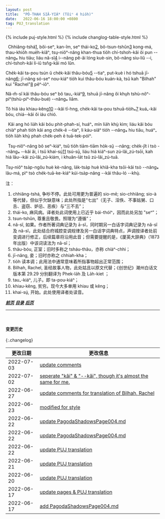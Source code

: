 ```yaml
---
layout: post
title:  "PÓ-THAH SIÂ-YIÁᴺ (Tŏiⁿ 4 hio̍h)"
date:   2022-06-16 18:00:00 +0800
tag: PUJ_translation
---
```


{% include puj-style.html %}
{% include changlog-table-style.html %}

<!-- The wife may be divorced for scolding, barrenness, lasciviousness, leprosy, disobedience to her husband's parents, and thieving; but all these causes are null when her parents are not alive to receive her back again. -->
&nbsp;&nbsp;Chhiâng-tshá<a href="#note_1" class="note">1</a>, bŏi-seⁿ, kan-îm, seⁿ thái-ko<a href="#note_2" class="note">2</a>, bô-tsun-tshûn<a href="#note_3" class="note">3</a> kong-má, thau-khio̍h mue̍h-kiăⁿ, tsṳ-niôⁿ-nâng khan-thua tio̍h chí-tshoh-kâi ŏi pun &#x002D;&#x002D;nâng⁎ hiu tiāu; liáu nâ-sĭ<a href="#note_4" class="note">4</a> i&#x002D;&#x002D;nâng pĕ-âi lóng kuè-sin, bô-nâng siu-liû &#x002D;&#x002D;i, chí-tshoh-kâi lí-iû tsn̂g-kâi mó lŭn.
<!-- A man cannot have more than one wife, but he may take concubines, whose children are legally subject to the authority of the wife, as Bilhah's were to Rachel. -->
Che̍k-kâi ta-pou tsún ŭ che̍k-kâi thâu-bóu<a href="#note_5" class="note">5</a> &#x002D;&#x002D;tiaⁿ, put-kuè i hó tshuā jī-nâng<a href="#note_6" class="note">6</a>; jī-nâng só-seⁿ nou-kiáⁿ tio̍h kui thâu-bóu kuán-kà, tsŭ kah "Bilhah" kui "Rachel"<a href="#note_8" class="note">8</a> pêⁿ-iōⁿ.
<!-- Public opinion does not, however, justify the taking of a concubine except when the wife has borne no sons. -->
Nâ-m̆-sĭ kâi thâu-bóu seⁿ bô tau₊-kiáⁿ<a href="#note_9" class="note">9</a>, tshuā jī-nâng ŏi khṳh tshù-nŏⁿ-piⁿ(tshù-piⁿ-thâu-bué) &#x002D;&#x002D;nâng⁎ liām.
<!-- In regions where the people are very poor, it is uncommon for a man to have more than one wife. -->
Tŏ hiá iáu khiau-kêng<a href="#note_10" class="note">10</a> &#x002D;&#x002D;kâi tī-hng, che̍k-kâi ta-pou tshuā-tio̍h⁎<a href="#note_7" class="note">7</a> kuá₊-kâi bóu, chiá&#x002D;&#x002D;kâi ŏi iáu chió.

<!-- A husband may beat his wife to death, and go unpunished; but a wife who strikes her husband a single blow may be divorced, and beaten a hundred blows with the heavy bamboo. -->
&nbsp;&nbsp;Kâi ang hó lia̍h kâi bóu phit-phah-sí, huáⁿ₊ mín lia̍h khṳ̀ kìm; liáu kâi bóu chiàⁿ phah tio̍h kâi ang che̍k-ē &#x002D;&#x002D;tiaⁿ, li káu-siâⁿ tio̍h &#x002D;&#x002D;nâng⁎ hiu tiāu, huáⁿ₊ tio̍h lia̍h khṳ̀ phah che̍k-peh ē tuā-tek-póiⁿ.

<!-- As long as a woman is childless, she serves; as soon as she becomes a mother, she begins to rule, and her dominion increases perpetually with the number of her descendants and the diminution of her elders. -->
&nbsp;&nbsp;Tsṳ-niôⁿ-nâng bô seⁿ-kiáⁿ, tsŭ tio̍h tiām-tiām ho̍k-sṳ̆ &#x002D;&#x002D;nâng; che̍k-jît i tsò &#x002D;&#x002D;nâng⁎ &#x002D;&#x002D;kâi âi, i tsŭ khai-sṳ́<a href="#note_11" class="note">11</a> tsú-sṳ̄, liáu hiá kiáⁿ-sun zú-lâi_zú-tsōi, kah hiá lău&#x002D;&#x002D;kâi zú-lâi_zú-kiám, i khuân-la̍t tsŭ zú-lâi_zú-tuā.
<!-- Married at fifteen, she is often a great-grandmother at sixty, and the head of a household of some dozens of persons. -->
Tsṳ-niôⁿ tsa̍p-ngŏu huè kè-nâng, la̍k-tsa̍p huè khiă-kha tsōi-kâi tsò &#x002D;&#x002D;nâng⁎ lău-má, pìⁿ tsò che̍k-tuā-ke-kiáⁿ kúi-tsa̍p-nâng &#x002D;&#x002D;kâi thâu-ló &#x002D;&#x002D;khṳ̀.

注：
1. <span id="note_1">chhiâng-tshá, 争吵不停。此处可用更为普遍的 sio-mē; sio-chhiâng; sio-à 等代替，但似乎欠缺意味；此处所指是“七出”（无子、淫佚、不事姑舅、口舌、盗窃、妒忌、恶疾）与“三不去”；</span>
2. <span id="note_2">thái-ko, 麻风病。译者处此词使用上已近乎 bái-thóiⁿ，因而此处另加 "seⁿ"；</span>
3. <span id="note_3">tsun-tshûn, 尊重且敬畏。照理为“遵循”；</span>
4. <span id="note_4">nâ-sĭ, 如果。作者所著词典记录为 ā-sĭ，同时期另一白话字词典记录为 nă-sĭ 及 nâ-sĭ，此处结合府城腔变调规律及另一白话字词典特点，声调按译者处前变调进行修正，后续篇章将沿用此音；但需要提醒的是，《厦英大辞典》（1873年出版）中该词读法为 nā-sī；</span>
5. <span id="note_5">thâu-bóu, 正室；旧时多称之 tsháu-thâu，亦称 chiàⁿ-chhi；</span>
6. <span id="note_6">jī-nâng, 妾；旧时亦称之 chhiah-kha；</span>
7. <span id="note_7">tio̍h 读本调；此用法中通常意味着所指事物超出正常范围；</span>
8. <span id="note_8">Bilhah, Rachel, 圣经故事人物，此处姑且以原文代替；《创世纪》潮州白话文版本第 29.29 分别翻译为 Phek-la̍h 及 La̍h-kiet ；</span>
9. <span id="note_9">tau₊-kiáⁿ, 儿子。即 ta-pou-kiáⁿ；</span>
10. <span id="note_10">khiau-kêng, 贫穷。现今大多单用 khiau 或 kêng；</span>
11. <span id="note_11">khai-sṳ́, 开始。此处使用译者处读音。</span>


***[前页](PagodaShadowsPage003.html)***
***[目录](PagodaShadowsPreface.html#ma̍k-lo̍k)***
***[后页](PagodaShadowsPage005.html)***


---
<br>

#### 变更历史

{:.changelog}

| 更改日期 | 更改信息 |
| --- | --- |
| 2022-07-03 | <a href="https://github.com/DonAnthonyLee/DonAnthonyLee.github.io/commit/7ae2c3feb94aa9110450bdaa8737a7a3aa967203" target="_blank">update comments</a> |
| 2022-07-02 | <a href="https://github.com/DonAnthonyLee/DonAnthonyLee.github.io/commit/83ad5bbec221d9f8bdd0f21db218a4ed03c1adfb" target="_blank">seperate "kâi" & "--kâi", though it's almost the same for me.</a> |
| 2022-06-27 | <a href="https://github.com/DonAnthonyLee/DonAnthonyLee.github.io/commit/e550502ce36b3ced23ea3f50b5ef56fd5389af64" target="_blank">update comments for translation of Bilhah, Rachel</a> |
| 2022-06-23 | <a href="https://github.com/DonAnthonyLee/DonAnthonyLee.github.io/commit/4502ca4e0aab7d482f827a52f8466a3bef5e7dac" target="_blank">modified for style</a> |
| 2022-06-22 | <a href="https://github.com/DonAnthonyLee/DonAnthonyLee.github.io/commit/4a18f46a69c3b80d24a716f5149e71f6617950b2" target="_blank">update PagodaShadowsPage004.md</a> |
| 2022-06-22 | <a href="https://github.com/DonAnthonyLee/DonAnthonyLee.github.io/commit/7da449fa650972db041e97eb5271d8bc041269b9" target="_blank">update PagodaShadowsPage004.md</a> |
| 2022-06-22 | <a href="https://github.com/DonAnthonyLee/DonAnthonyLee.github.io/commit/23591779f79e22ce879dfbff8f1a17beda763257" target="_blank">update PUJ translation</a> |
| 2022-06-21 | <a href="https://github.com/DonAnthonyLee/DonAnthonyLee.github.io/commit/fb15991f3633fc6898028e67748a70219f38934b" target="_blank">update PUJ translation</a> |
| 2022-06-20 | <a href="https://github.com/DonAnthonyLee/DonAnthonyLee.github.io/commit/9719cb808f8b62338f850c1f1fb4a52f261c9b80" target="_blank">update PUJ translation</a> |
| 2022-06-17 | <a href="https://github.com/DonAnthonyLee/DonAnthonyLee.github.io/commit/3d8301ad3b10fabdfcb6eb7ebb3c12eed567fd76" target="_blank">update pages & PUJ translation</a> |
| 2022-06-17 | <a href="https://github.com/DonAnthonyLee/DonAnthonyLee.github.io/commit/744810da4037fdc93eea55fa2eda0a51cb7ba5f5" target="_blank">add PagodaShadowsPage004.md</a> |
